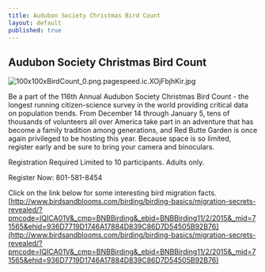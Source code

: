 ```yaml
---
title: Audubon Society Christmas Bird Count
layout: default
published: true
---
```


## Audubon Society Christmas Bird Count
![100x100xBirdCount_0.png.pagespeed.ic.XOjFbjhKir.jpg]({{site.baseurl}}/100x100xBirdCount_0.png.pagespeed.ic.XOjFbjhKir.jpg)

Be a part of the 116th Annual Audubon Society Christmas Bird Count - the longest running citizen-science survey in the world providing critical data on population trends. From December 14 through January 5, tens of thousands of volunteers all over America take part in an adventure that has become a family tradition among generations, and Red Butte Garden is once again privileged to be hosting this year. Because space is so limited, register early and be sure to bring your camera and binoculars.

Registration Required
Limited to 10 participants.
Adults only.

Register Now: 801-581-8454

Click on the link below for some interesting bird migration facts.
[http://www.birdsandblooms.com/birding/birding-basics/migration-secrets-revealed/?pmcode=IQICA01V&_cmp=BNBBirding&_ebid=BNBBirding11/2/2015&_mid=71565&ehid=936D7719D1746A17884D839C86D7D54505B92B76](http://www.birdsandblooms.com/birding/birding-basics/migration-secrets-revealed/?pmcode=IQICA01V&_cmp=BNBBirding&_ebid=BNBBirding11/2/2015&_mid=71565&ehid=936D7719D1746A17884D839C86D7D54505B92B76)
